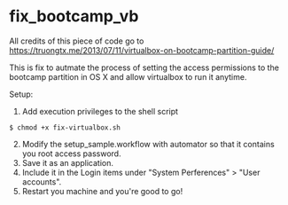# fix_bootcamp_vb

All credits of this piece of code go to https://truongtx.me/2013/07/11/virtualbox-on-bootcamp-partition-guide/

This is fix to autmate the process of setting the access permissions to the bootcamp partition in OS X and allow virtualbox to run it anytime.

Setup:

1. Add execution privileges to the shell script 
```
$ chmod +x fix-virtualbox.sh
```
2. Modify the setup_sample.workflow with automator so that it contains you root access password.
3. Save it as an application.
4. Include it in the Login items under "System Perferences" > "User accounts".
5. Restart you machine and you're good to go!
